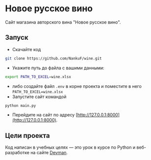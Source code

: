 # Новое русское вино

Сайт магазина авторского вина "Новое русское вино".

## Запуск

- Скачайте код
```bash
git clone https://github.com/NankuF/wine.git
```
- Укажите путь до файла с вашими данными:<br>
```bash
export PATH_TO_EXCEL=wine.xlsx
``` 
- либо создайте файл `.env` в корне проекта и поместите в него `PATH_TO_EXCEL=wine.xlsx`
- Запустите сайт командой<br>
```python
python main.py
 ```

- Перейдите на сайт по адресу [http://127.0.0.1:8000](http://127.0.0.1:8000).

## Цели проекта

Код написан в учебных целях — это урок в курсе по Python и веб-разработке на сайте [Devman](https://dvmn.org).

